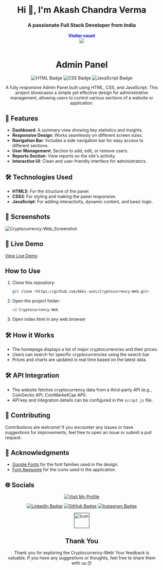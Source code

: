 <h1 align="center">Hi 👋, I'm Akash Chandra Verma</h1>
<h3 align="center">A passionate Full Stack Developer from India</h3>
<p align="center">
  <b style="color: blue;  ">Visitor count</b>
  <br>
  <a style="" href="https://github.com/Akki-soni">
  <img src="https://komarev.com/ghpvc/?username=akki-soni&label=Profile%20views&color=0e75b6&style=flat" />
  </a>
</p>
<p align="center"> <a href="https://twitter.com/" target="blank"><img src="https://img.shields.io/twitter/follow/?logo=twitter&style=for-the-badge" alt="" /></a> </p>

<h1 align="center">Admin Panel</h1>

<p align="center">
  <img src="https://img.shields.io/badge/HTML-E34F26?style=for-the-badge&logo=html5&logoColor=white" alt="HTML Badge">
  <img src="https://img.shields.io/badge/CSS-1572B6?style=for-the-badge&logo=css3&logoColor=white" alt="CSS Badge">
  <img src="https://img.shields.io/badge/JavaScript-F7DF1E?style=for-the-badge&logo=javascript&logoColor=black" alt="JavaScript Badge">
</p>

<p align="center">
  A fully responsive Admin Panel built using HTML, CSS, and JavaScript. This project showcases a simple yet effective design for administrative management, allowing users to control various sections of a website or application.
</p>

## 🚀 Features

- **Dashboard**: A summary view showing key statistics and insights.
- **Responsive Design**: Works seamlessly on different screen sizes.
- **Navigation Bar**: Includes a side navigation bar for easy access to different sections.
- **User Management**: Section to add, edit, or remove users.
- **Reports Section**: View reports on the site's activity.
- **Interactive UI**: Clean and user-friendly interface for administrators.

## 🛠️ Technologies Used

- **HTML5**: For the structure of the panel.
- **CSS3**: For styling and making the panel responsive.
- **JavaScript**: For adding interactivity, dynamic content, and basic logic.

## 🌟 Screenshots

![Cryptocurrency-Web_Screenshot](/images/C_Screenshot.png)

## 🔗 Live Demo

[View Live Demo](https://image-transform-effect.vercel.app/)

## How to Use

1. Clone this repository:
   ```bash
   git clone <https://github.com/Akki-soni/Cryptocurrency-Web.git>
   ```
2. Open the project folder:
   ```bash
   cd Cryptocurrency-Web
   ```
3. Open index.html in any web browser

## 🛠️ How it Works

- The homepage displays a list of major cryptocurrencies and their prices.
- Users can search for specific cryptocurrencies using the search bar.
- Prices and charts are updated in real time based on the latest data.

## 🛠️ API Integration

- The website fetches cryptocurrency data from a third-party API (e.g., CoinGecko API, CoinMarketCap API).
- API key and integration details can be configured in the `script.js` file.

## 🤝 Contributing

Contributions are welcome! If you encounter any issues or have suggestions for improvements, feel free to open an issue or submit a pull request.

## 🙏 Acknowledgments

- [Google Fonts](https://fonts.google.com/) for the font families used in the design.
- [Font Awesome](https://fontawesome.com/) for the icons used in the application.

## 🌐 Socials

<div align="center">

[![Visit My Profile](https://img.shields.io/badge/Visit%20My%20Profile-%23121011.svg?style=for-the-badge&logo=github&logoColor=white)](https://github.com/Akki-soni)

[![LinkedIn Badge](https://img.shields.io/badge/LinkedIn-%230077B5.svg?logo=linkedin&logoColor=white)](https://www.linkedin.com/in/akashchandraverma/)
[![GitHub Badge](https://img.shields.io/badge/GitHub-%23121011.svg?style=for-the-badge&logo=github&logoColor=white)](https://github.com/Akki-soni)
[![Instagram Badge](https://img.shields.io/badge/Instagram-%23E4405F.svg?style=for-the-badge&logo=instagram&logoColor=white)](https://www.instagram.com/akki_214g/)

<a href="">
  <img src="/images/logoo.jpeg" alt="Icon" style="vertical-align:middle; width:50px; height:auto;">
</a>

## Thank You

Thank you for exploring the Cryptocurrency-Web! Your feedback is valuable. If you have any suggestions or thoughts, feel free to share them with us.😊

</div>
